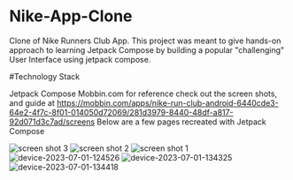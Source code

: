 # Nike-App-Clone
Clone of Nike Runners Club App.
This project was meant to give hands-on approach to learning Jetpack Compose by building a popular "challenging" User Interface using jetpack compose.

#Technology Stack

Jetpack Compose
Mobbin.com for reference check out the screen shots, and guide at https://mobbin.com/apps/nike-run-club-android-6440cde3-64e2-4f7c-8f01-014050d72069/281d3979-8440-48df-a817-92d071d3c7ad/screens
Below are a few pages recreated with Jetpack Compose

![screen shot 3](https://github.com/ttakpotosu2/Nike-App-Clone/assets/105734117/d43a3947-5346-43ae-821d-bb7dd5be3850)
![screen shot 2](https://github.com/ttakpotosu2/Nike-App-Clone/assets/105734117/8a2c7c5b-bdd5-48d2-9785-3df6d4106533)
![screen shot 1](https://github.com/ttakpotosu2/Nike-App-Clone/assets/105734117/e2e2c282-11a4-4515-a7db-66fd01fd3b9a)
![device-2023-07-01-124526](https://github.com/ttakpotosu2/Nike-App-Clone/assets/105734117/5c46ab87-27b5-4d7f-ad5e-c7d9e9fc08f3)
![device-2023-07-01-134325](https://github.com/ttakpotosu2/Nike-App-Clone/assets/105734117/bfaa61bf-c83b-47f3-8f17-17cc5d5911be)
![device-2023-07-01-134418](https://github.com/ttakpotosu2/Nike-App-Clone/assets/105734117/5cbd40af-2d18-4218-82fe-cc1ac153fc4a)
